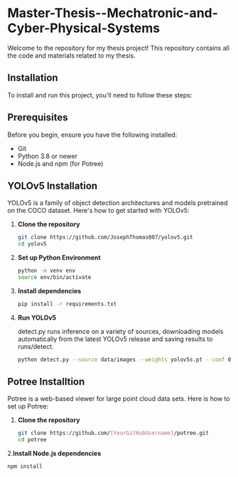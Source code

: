 # Master-Thesis--Mechatronic-and-Cyber-Physical-Systems

Welcome to the repository for my thesis project! This repository contains all the code and materials related to my thesis.

## Installation

To install and run this project, you'll need to follow these steps:
## Prerequisites

Before you begin, ensure you have the following installed:
- Git
- Python 3.8 or newer
- Node.js and npm (for Potree)

## YOLOv5 Installation

YOLOv5 is a family of object detection architectures and models pretrained on the COCO dataset. Here's how to get started with YOLOv5:

1. **Clone the repository**

   ```bash
   git clone https://github.com/JosephThomas007/yolov5.git
   cd yolov5

2. **Set up Python Environment**
   ```bash
   python -m venv env
   source env/bin/activate

3. **Install dependencies**
   ```bash
   pip install -r requirements.txt

4. **Run YOLOv5**

   detect.py runs inference on a variety of sources, downloading models automatically from the latest YOLOv5 release and saving results to runs/detect.
   ```bash
   python detect.py --source data/images --weights yolov5s.pt --conf 0.25

## Potree Installtion
Potree is a web-based viewer for large point cloud data sets. Here is how to set up Potree:

1. **Clone the repository**
   ```bash
   git clone https://github.com/[YourGitHubUsername]/potree.git
   cd potree

2.**Install Node.js dependencies**
   ```bash
   npm install




